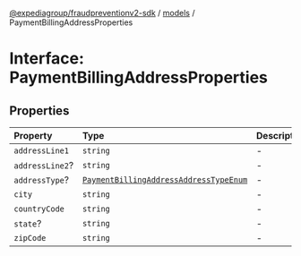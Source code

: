 [@expediagroup/fraudpreventionv2-sdk](../../index.md) / [models](../index.md) / PaymentBillingAddressProperties

# Interface: PaymentBillingAddressProperties

## Properties

| Property | Type | Description | Source |
| :------ | :------ | :------ | :------ |
| `addressLine1` | `string` | - | models/PaymentBillingAddress.ts:73 |
| `addressLine2`? | `string` | - | models/PaymentBillingAddress.ts:74 |
| `addressType`? | [`PaymentBillingAddressAddressTypeEnum`](../type-aliases/PaymentBillingAddressAddressTypeEnum.md) | - | models/PaymentBillingAddress.ts:72 |
| `city` | `string` | - | models/PaymentBillingAddress.ts:75 |
| `countryCode` | `string` | - | models/PaymentBillingAddress.ts:78 |
| `state`? | `string` | - | models/PaymentBillingAddress.ts:76 |
| `zipCode` | `string` | - | models/PaymentBillingAddress.ts:77 |
